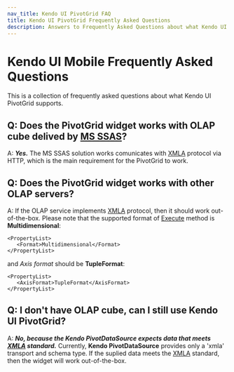 ```yaml
---
nav_title: Kendo UI PivotGrid FAQ
title: Kendo UI PivotGrid Frequently Asked Questions
description: Answers to Frequently Asked Questions about what Kendo UI PivotGrid supports
---
```


# Kendo UI Mobile Frequently Asked Questions

This is a collection of frequently asked questions about what Kendo UI PivotGrid supports.

## Q: Does the PivotGrid widget works with OLAP cube delived by [MS SSAS](http://technet.microsoft.com/en-us/library/ms175609(v=sql.90).aspx)?

A: _**Yes.**_ The MS SSAS solution works comunicates with [XMLA](http://en.wikipedia.org/wiki/XML_for_Analysis) protocol via HTTP, which is the main requirement for the PivotGrid to work.

## Q: Does the PivotGrid widget works with other OLAP servers?

A: If the OLAP service implements [XMLA](http://en.wikipedia.org/wiki/XML_for_Analysis) protocol, then it should work out-of-the-box. Please note that the supported format of [Execute](http://msdn.microsoft.com/en-us/library/ms186691.Aspx) method is **Multidimensional**:

	<PropertyList>
       <Format>Multidimensional</Format>
    </PropertyList>

and *Axis format* should be **TupleFormat**:

	<PropertyList>
       <AxisFormat>TupleFormat</AxisFormat>
    </PropertyList>

## Q: I don't have OLAP cube, can I still use Kendo UI PivotGrid?

A: _**No, because the Kendo PivotDataSource expects data that meets [XMLA](http://en.wikipedia.org/wiki/XML_for_Analysis) standard.**_ Currently, **Kendo PivotDataSource** provides only a 'xmla' transport and schema type. If the suplied data meets the [XMLA](http://en.wikipedia.org/wiki/XML_for_Analysis) standard, then the widget will work out-of-the-box.
